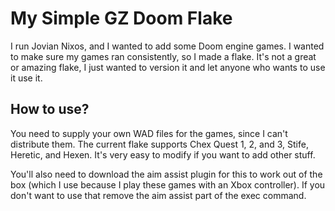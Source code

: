 # My Simple GZ Doom Flake

I run Jovian Nixos, and I wanted to add some Doom engine games. I wanted to make sure my games ran consistently, so I made a flake.  It's not a great or amazing flake, I just wanted to version it and let anyone who wants to use it use it.

## How to use? 

You need to supply your own WAD files for the games, since I can't distribute them. The current flake supports Chex Quest 1, 2, and 3, Stife, Heretic, and Hexen. It's very easy to modify if you want to add other stuff. 

You'll also need to download the aim assist plugin for this to work out of the box (which I use because I play these games with an Xbox controller). If you don't want to use that remove the aim assist part of the exec command. 
